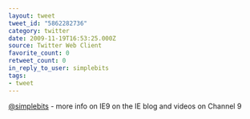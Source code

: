 ```yaml
---
layout: tweet
tweet_id: "5862282736"
category: twitter
date: 2009-11-19T16:53:25.000Z
source: Twitter Web Client
favorite_count: 0
retweet_count: 0
in_reply_to_user: simplebits
tags:
- tweet
---
```


[@simplebits](https://twitter.com/@simplebits) - more info on IE9 on the IE blog and videos on Channel 9
